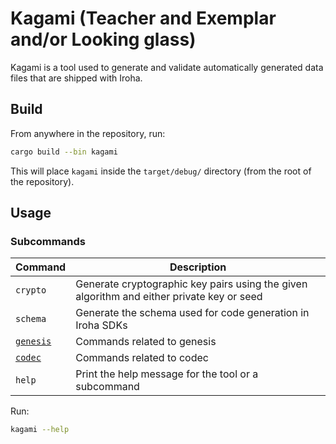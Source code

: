 # Kagami (Teacher and Exemplar and/or Looking glass)

Kagami is a tool used to generate and validate automatically generated data files that are shipped with Iroha.

## Build

From anywhere in the repository, run:

```bash
cargo build --bin kagami
```

This will place `kagami` inside the `target/debug/` directory (from the root of the repository).

## Usage

### Subcommands

| Command                                             | Description                                                                                                                        |
|-----------------------------------------------------|------------------------------------------------------------------------------------------------------------------------------------|
| `crypto`                         | Generate cryptographic key pairs using the given algorithm and either private key or seed                                                                                                      |
| `schema` | Generate the schema used for code generation in Iroha SDKs                                                                                           |
| [`genesis`](src/genesis/README.md) | Commands related to genesis                                                                                            |
| [`codec`](src/codec/README.md)                  | Commands related to codec |
| `help`                                              | Print the help message for the tool or a subcommand   

Run:

```bash
kagami --help
```
